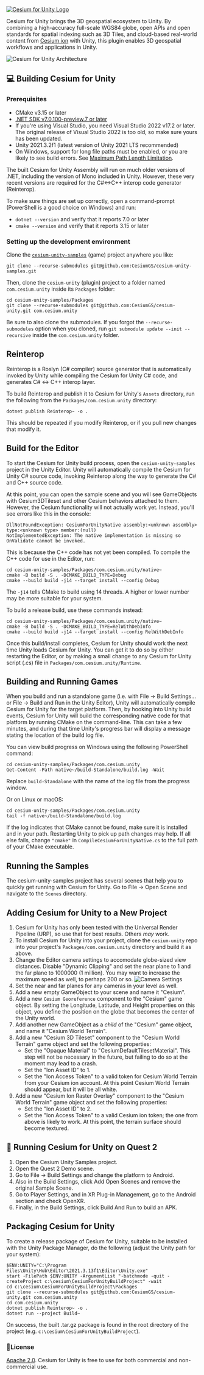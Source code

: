 [![Cesium for Unity Logo](Documentation~/images/Cesium_for_Unity-Logo-WhiteBGH.jpg)](https://cesium.com/)

Cesium for Unity brings the 3D geospatial ecosystem to Unity. By combining a high-accuracy full-scale WGS84 globe, open APIs and open standards for spatial indexing such as 3D Tiles, and cloud-based real-world content from [Cesium ion](https://cesium.com/cesium-ion) with Unity, this plugin enables 3D geospatial workflows and applications in Unity.

![Cesium for Unity Architecture](Documentation~/images/Cesium_for_Unity_Architecture.jpg)

## :computer: Building Cesium for Unity

### Prerequisites

* CMake v3.15 or later
* [.NET SDK v7.0.100-preview.7 or later](https://dotnet.microsoft.com/en-us/download/dotnet/7.0)
* If you're using Visual Studio, you need Visual Studio 2022 v17.2 or later. The original release of Visual Studio 2022 is too old, so make sure yours has been updated.
* Unity 2021.3.2f1 (latest version of Unity 2021 LTS recommended)
* On Windows, support for long file paths must be enabled, or you are likely to see build errors. See [Maximum Path Length Limitation](https://learn.microsoft.com/en-us/windows/win32/fileio/maximum-file-path-limitation?tabs=registry#enable-long-paths-in-windows-10-version-1607-and-later).

The built Cesium for Unity Assembly will run on much older versions of .NET, including the version of Mono included in Unity. However, these very recent versions are required for the C#<->C++ interop code generator (Reinterop).

To make sure things are set up correctly, open a command-prompt (PowerShell is a good choice on Windows) and run:

* `dotnet --version` and verify that it reports 7.0 or later
* `cmake --version` and verify that it reports 3.15 or later

### Setting up the development environment

Clone the [`cesium-unity-samples`](https://github.com/CesiumGS/cesium-unity-samples) (game) project anywhere you like:

```
git clone --recurse-submodules git@github.com:CesiumGS/cesium-unity-samples.git
```

Then, clone the `cesium-unity` (plugin) project to a folder named `com.cesium.unity` inside its `Packages` folder:

```
cd cesium-unity-samples/Packages
git clone --recurse-submodules git@github.com:CesiumGS/cesium-unity.git com.cesium.unity
```

Be sure to also clone the submodules. If you forgot the `--recurse-submodules` option when you cloned, run `git submodule update --init --recursive` inside the `com.cesium.unity` folder.

## Reinterop

Reinterop is a Roslyn (C# compiler) source generator that is automatically invoked by Unity while compiling the Cesium for Unity C# code, and generates C# <-> C++ interop layer.

To build Reinterop and publish it to Cesium for Unity's `Assets` directory, run the following from the `Packages/com.cesium.unity` directory:

```
dotnet publish Reinterop~ -o .
```

This should be repeated if you modify Reinterop, or if you pull new changes that modify it.

## Build for the Editor

To start the Cesium for Unity build process, open the `cesium-unity-samples` project in the Unity Editor. Unity will automatically compile the Cesium for Unity C# source code, invoking Reinterop along the way to generate the C# and C++ source code.

At this point, you can open the sample scene and you will see GameObjects with Cesium3DTileset and other Cesium behaviors attached to them. However, the Cesium functionality will not actually work yet. Instead, you'll see errors like this in the console:

```
DllNotFoundException: CesiumForUnityNative assembly:<unknown assembly> type:<unknown type> member:(null)
NotImplementedException: The native implementation is missing so OnValidate cannot be invoked.
```

This is because the C++ code has not yet been compiled. To compile the C++ code for use in the Editor, run:

```
cd cesium-unity-samples/Packages/com.cesium.unity/native~
cmake -B build -S . -DCMAKE_BUILD_TYPE=Debug
cmake --build build -j14 --target install --config Debug
```

The `-j14` tells CMake to build using 14 threads. A higher or lower number may be more suitable for your system.

To build a release build, use these commands instead:

```
cd cesium-unity-samples/Packages/com.cesium.unity/native~
cmake -B build -S . -DCMAKE_BUILD_TYPE=RelWithDebInfo
cmake --build build -j14 --target install --config RelWithDebInfo
```

Once this build/install completes, Cesium for Unity should work the next time Unity loads Cesium for Unity. You can get it to do so by either restarting the Editor, or by making a small change to any Cesium for Unity script (.cs) file in `Packages/com.cesium.unity/Runtime`.

## Building and Running Games

When you build and run a standalone game (i.e. with File -> Build Settings... or File -> Build and Run in the Unity Editor), Unity will automatically compile Cesium for Unity for the target platform. Then, by hooking into Unity build events, Cesium for Unity will build the corresponding native code for that platform by running CMake on the command-line. This can take a few minutes, and during that time Unity's progress bar will display a message stating the location of the build log file.

You can view build progress on Windows using the following PowerShell command:

```
cd cesium-unity-samples/Packages/com.cesium.unity
Get-Content -Path native~/build-Standalone/build.log -Wait
```

Replace `build-Standalone` with the name of the log file from the progress window.

Or on Linux or macOS:

```
cd cesium-unity-samples/Packages/com.cesium.unity
tail -f native~/build-Standalone/build.log
```

If the log indicates that CMake cannot be found, make sure it is installed and in your path. Restarting Unity to pick up path changes may help. If all else fails, change `"cmake"` in `CompileCesiumForUnityNative.cs` to the full path of your CMake executable.

## Running the Samples

The cesium-unity-samples project has several scenes that help you to quickly get running with Cesium for Unity. Go to File -> Open Scene and navigate to the `Scenes` directory.

## Adding Cesium for Unity to a New Project

1. Cesium for Unity has only been tested with the Universal Render Pipeline (URP), so use that for best results. Others _may_ work.
2. To install Cesium for Unity into your project, clone the `cesium-unity` repo into your project's `Packages/com.cesium.unity` directory and build it as above.
3. Change the Editor camera settings to accomodate globe-sized view distances. Disable "Dynamic Clipping" and set the near plane to 1 and the far plane to 1000000 (1 million). You may want to increase the maximum speed as well, to perhaps 200 or so.
    ![Camera Settings](Documentation~/images/CameraSettings.png)
4. Set the near and far planes for any cameras in your level as well.
5. Add a new empty GameObject to your scene and name it "Cesium".
6. Add a new `Cesium Georeference` component to the "Cesium" game object. By setting the Longitude, Latitude, and Height properties on this object, you define the position on the globe that becomes the center of the Unity world.
7. Add another new GameObject as a _child_ of the "Cesium" game object, and name it "Cesium World Terrain".
8. Add a new "Cesium 3D Tileset" component to the "Cesium World Terrain" game object and set the following properties:
    * Set the "Opaque Material" to "CesiumDefaultTilesetMaterial". This step will not be necessary in the future, but failing to do so at the moment may lead to a crash.
    * Set the "Ion Asset ID" to 1.
    * Set the "Ion Access Token" to a valid token for Cesium World Terrain from your Cesium ion account. At this point Cesium World Terrain should appear, but it will be all white.
9. Add a new "Cesium Ion Raster Overlay" component to the "Cesium World Terrain" game object and set the following properties:
    * Set the "Ion Asset ID" to 2.
    * Set the "Ion Access Token" to a valid Cesium ion token; the one from above is likely to work. At this point, the terrain surface should become textured.

## :goggles: Running Cesium for Unity on Quest 2

1. Open the Cesium Unity Samples project.
2. Open the Quest 2 Demo scene.
3. Go to File -> Build Settings and change the platform to Android.
3. Also in the Build Settings, click Add Open Scenes and remove the original Sample Scene.
4. Go to Player Settings, and in XR Plug-in Management, go to the Android section and check OpenXR.
5. Finally, in the Build Settings, click Build And Run to build an APK.

## Packaging Cesium for Unity

To create a release package of Cesium for Unity, suitable to be installed with the Unity Package Manager, do the following (adjust the Unity path for your system):

```
$ENV:UNITY="C:\Program Files\Unity\Hub\Editor\2021.3.13f1\Editor\Unity.exe"
start -FilePath $ENV:UNITY -ArgumentList "-batchmode -quit -createProject c:\cesium\CesiumForUnityBuildProject" -wait
cd c:\cesium\CesiumForUnityBuildProject\Packages
git clone --recurse-submodules git@github.com:CesiumGS/cesium-unity.git com.cesium.unity
cd com.cesium.unity
dotnet publish Reinterop~ -o .
dotnet run --project Build~
```

On success, the built .tar.gz package is found in the root directory of the project (e.g. `c:\cesium\CesiumForUnityBuildProject`).

### :green_book:License

[Apache 2.0](http://www.apache.org/licenses/LICENSE-2.0.html). Cesium for Unity is free to use for both commercial and non-commercial use.
